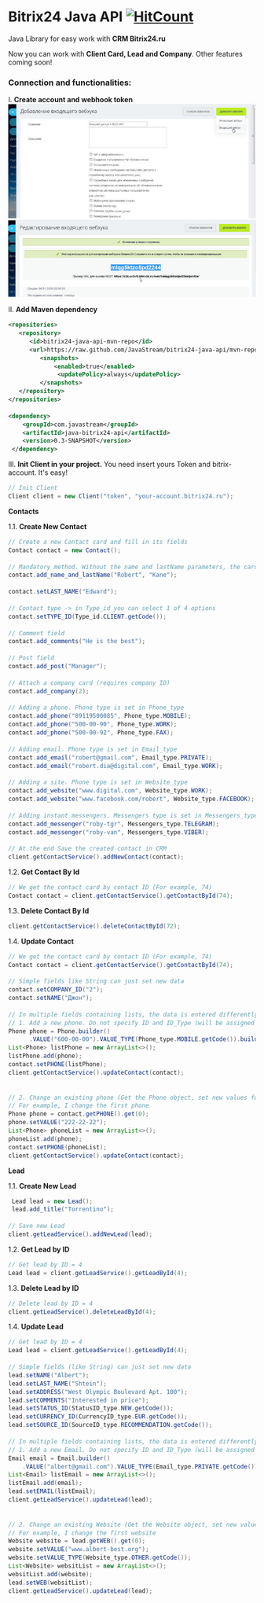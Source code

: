 # Bitrix24 Java API  [![HitCount](http://hits.dwyl.io/JavaStream/bitrix24-java-api.svg)](http://hits.dwyl.io/JavaStream/bitrix24-java-api)

Java Library for easy work with **CRM Bitrix24.ru** 

Now you can work with **Client Card, Lead and Company**. Other features coming soon!

### Connection and functionalities:
I. **Create account and webhook token**
![Screenshot](1_screen.jpg)
![Screenshot](2_screen.jpg)

II. **Add Maven dependency** 
```xml
<repositories>
   <repository>
      <id>bitrix24-java-api-mvn-repo</id>
	  <url>https://raw.github.com/JavaStream/bitrix24-java-api/mvn-repo/</url>
		 <snapshots>
		     <enabled>true</enabled>
			  <updatePolicy>always</updatePolicy>
		 </snapshots>
   </repository>
</repositories>

<dependency>
    <groupId>com.javastream</groupId>
    <artifactId>java-bitrix24-api</artifactId>
    <version>0.3-SNAPSHOT</version>
 </dependency>
  ```

III. **Init Client in your project.**
You need insert yours Token and bitrix-account. It's easy!

```java
// Init Client
Client client = new Client("token", "your-account.bitrix24.ru");
```

**Contacts**

1.1. **Create New Contact**

```java
// Create a new Contact card and fill in its fields
Contact contact = new Contact();

// Mandatory method. Without the name and lastName parameters, the card cannot be saved.
contact.add_name_and_lastName("Robert", "Kane");

contact.setLAST_NAME("Edward");

// Contact type -> in Type_id you can select 1 of 4 options
contact.setTYPE_ID(Type_id.CLIENT.getCode());

// Comment field
contact.add_comments("He is the best");

// Post field
contact.add_post("Manager");

// Attach a company card (requires company ID)
contact.add_company(2);

// Adding a phone. Phone type is set in Phone_type
contact.add_phone("89119500085", Phone_type.MOBILE);
contact.add_phone("500-00-90", Phone_type.WORK);
contact.add_phone("500-00-92", Phone_type.FAX);

// Adding email. Phone type is set in Email_type
contact.add_email("robert@gmail.com", Email_type.PRIVATE);
contact.add_email("robert.dia@digital.com", Email_type.WORK);

// Adding a site. Phone type is set in Website_type
contact.add_website("www.digital.com", Website_type.WORK);
contact.add_website("www.facebook.com/robert", Website_type.FACEBOOK);

// Adding instant messengers. Messengers type is set in Messengers_type
contact.add_messenger("roby-tgr", Messengers_type.TELEGRAM);
contact.add_messenger("roby-van", Messengers_type.VIBER);

// At the end Save the created contact in CRM
client.getContactService().addNewContact(contact);
```

1.2. **Get Contact By Id**

```java
// We get the contact card by contact ID (For example, 74)
Contact contact = client.getContactService().getContactById(74);

```


1.3. **Delete Contact By Id**

```java
client.getContactService().deleteContactById(72);
```


1.4. **Update Contact**

```java
// We get the contact card by contact ID (For example, 74)
Contact contact = client.getContactService().getContactById(74);

// Simple fields like String can just set new data
contact.setCOMPANY_ID("2");
contact.setNAME("Джон");

// In multiple fields containing lists, the data is entered differently (for example, Phone)
// 1. Add a new phone. Do not specify ID and ID_Type (will be assigned to CRM itself)
Phone phone = Phone.builder()
      .VALUE("600-00-00").VALUE_TYPE(Phone_type.MOBILE.getCode()).build();
List<Phone> listPhone = new ArrayList<>();
listPhone.add(phone);
contact.setPHONE(listPhone);
client.getContactService().updateContact(contact);


// 2. Change an existing phone (Get the Phone object, set new values for Value and (or) Value_type). 
// For example, I change the first phone
Phone phone = contact.getPHONE().get(0);
phone.setVALUE("222-22-22");
List<Phone> phoneList = new ArrayList<>();
phoneList.add(phone);
contact.setPHONE(phoneList);
client.getContactService().updateContact(contact);
```


**Lead**

1.1. **Create New Lead**

```java
 Lead lead = new Lead();
 lead.add_title("Torrentino");

// Save new Lead
client.getLeadService().addNewLead(lead);
```

1.2. **Get Lead by ID**
```java
// Get lead by ID = 4
Lead lead = client.getLeadService().getLeadById(4);
```

1.3. **Delete Lead by ID**
```java
// Delete lead by ID = 4
client.getLeadService().deleteLeadById(4);
```

1.4. **Update Lead**
```java
// Get lead by ID = 4
Lead lead = client.getLeadService().getLeadById(4);

// Simple fields (like String) can just set new data
lead.setNAME("Albert");
lead.setLAST_NAME("Shtein");
lead.setADDRESS("West Olympic Boulevard Apt. 100");
lead.setCOMMENTS("Interested in price");
lead.setSTATUS_ID(StatusID_type.NEW.getCode());
lead.setCURRENCY_ID(CurrencyID_type.EUR.getCode());
lead.setSOURCE_ID(SourceID_type.RECOMMENDATION.getCode());
	
// In multiple fields containing lists, the data is entered differently (for example, Phone, Email, Website, IM)
// 1. Add a new Email. Do not specify ID and ID_Type (will be assigned to CRM itself)
Email email = Email.builder()
	.VALUE("albert@gmail.com").VALUE_TYPE(Email_type.PRIVATE.getCode()).build();
List<Email> listEmail = new ArrayList<>();
listEmail.add(email);
lead.setEMAIL(listEmail);
client.getLeadService().updateLead(lead);


// 2. Change an existing Website (Get the Website object, set new values for Value and (or) Value_type). 
// For example, I change the first website
Website website = lead.getWEB().get(0);
website.setVALUE("www.albert-best.org");
website.setVALUE_TYPE(Website_type.OTHER.getCode());
List<Website> websitList = new ArrayList<>();
websitList.add(website);
lead.setWEB(websitList);
client.getLeadService().updateLead(lead);	
```

